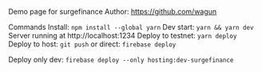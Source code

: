 Demo page for surgefinance
Author: https://github.com/wagun

Commands
Install:                `npm install --global yarn`
Dev start:              `yarn && yarn dev`                              Server running at http://localhost:1234
Deploy to testnet:      `yarn deploy`
Deploy to host:         `git push` or direct: `firebase deploy`

Deploy only dev: 		`firebase deploy --only hosting:dev-surgefinance`